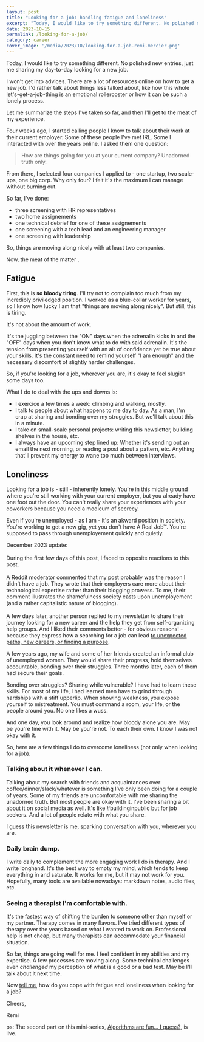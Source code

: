 ```yaml
---
layout: post
title: "Looking for a job: handling fatigue and loneliness"
excerpt: "Today, I would like to try something different. No polished new entries, just me sharing my day-to-day looking for a new job."
date: 2023-10-15
permalink: /looking-for-a-job/
category: career
cover_image: '/media/2023/10/looking-for-a-job-remi-mercier.png'
---
```


Today, I would like to try something different. No polished new entries, just me sharing my day-to-day looking for a new job.

I won't get into advices. There are a lot of resources online on how to get a new job. I'd rather talk about things less talked about, like how this whole let's-get-a-job-thing is an emotional rollercoster or how it can be such a lonely process.

Let me summarize the steps I've taken so far, and then I'll get to the meat of my experience.

Four weeks ago, I started calling people I know to talk about their work at their current employer. Some of these people I've met IRL. Some I interacted with over the years online. I asked them one question:

> How are things going for you at your current company? Unadorned truth only.

From there, I selected four companies I applied to - one startup, two scale-ups, one big corp. Why only four? I felt it's the maximum I can manage without burning out.

So far, I've done:
- three screening with HR representatives
- two home assignements
- one technical debrief for one of these assignements
- one screening with a tech lead and an engineering manager
- one screening with leadership

So, things are moving along nicely with at least two companies.

Now, the meat of the matter .

## Fatigue

First, this is **so bloody tiring**. I'll try not to complain too much from my incredibly priviledged position. I worked as a blue-collar worker for years, so I know how lucky I am that "things are moving along nicely". But still, this is tiring.

It's not about the amount of work.

It's the juggling between the "ON" days when the adrenalin kicks in and the "OFF" days when you don't know what to do with said adrenalin. It's the tension from presenting yourself with an air of confidence yet be true about your skills. It's the constant need to remind yourself "I am enough" and the necessary discomfort of slightly harder challenges.

So, if you're looking for a job, wherever you are, it's okay to feel slugish some days too.

What I do to deal with the ups and downs is:
- I exercice a few times a week: climbing and walking, mostly.
- I talk to people about what happens to me day to day. As a man, I'm crap at sharing and bonding over my struggles. But we'll talk about this in a minute.
- I take on small-scale personal projects: writing this newsletter, building shelves in the house, etc.
- I always have an upcoming step lined up: Whether it's sending out an email the next morning, or reading a post about a pattern, etc. Anything that'll prevent my energy to wane too much between interviews.

## Loneliness

Looking for a job is - still - inherently lonely. You're in this middle ground where you're still working with your current employer, but you already have one foot out the door. You can't really share your experiences with your coworkers because you need a modicum of secrecy.

Even if you're unemployed - as I am - it's an akward position in society. You're working to get a new gig, yet you don't have A Real Job™. You're supposed to pass through unemployement quickly and quietly.

<p class="callout">
  December 2023 update:
  <br>
  <br>
  During the first few days of this post, I faced to opposite reactions to this post.
  <br>
  <br>
  A Reddit moderator commented that my post probably was the reason I didn't have a job. They wrote that their employers care more about their technological expertise rather than their blogging prowess. To me, their comment illustrates the shamefulness society casts upon unemployement (and a rather capitalistic nature of blogging).
  <br>
  <br>
  A few days later, another person replied to my newsletter to share their journey looking for a new career and the help they get from self-organizing help groups. And I liked their comments better - for obvious reasons! - because they express how a searching for a job can lead <a href="{{site.baseurl}}/from-stained-glass-master-to-software-developer/">to unexpected paths, new careers, or finding a purpose</a>.
</p>

A few years ago, my wife and some of her friends created an informal club of unemployed women. They would share their progress, hold themselves accountable, bonding over their struggles. Three months later, each of them had secure their goals.

Bonding over struggles? Sharing while vulnerable? I have had to learn these skills. For most of my life, I had learned men have to grind through hardships with a stiff upperlip. When showing weakness, you expose yourself to mistreatment. You must command a room, your life, or the people around you. No one likes a wuss.

And one day, you look around and realize how bloody alone you are. May be you're fine with it. May be you're not. To each their own. I know I was not okay with it.

So, here are a few things I do to overcome loneliness (not only when looking for a job).

### Talking about it whenever I can.

Talking about my search with friends and acquaintances over coffee/dinner/slack/whatever is something I've only been doing for a couple of years. Some of my friends are uncomfortable with me sharing the unadorned truth. But most people are okay with it. I've been sharing a bit about it on social media as well. It's like #buildinginpublic but for job seekers. And a lot of people relate with what you share.

I guess this newsletter is me, sparking conversation with you, wherever you are.

### Daily brain dump.

I write daily to complement the more engaging work I do in therapy. And I write longhand. It's the best way to empty my mind, which tends to keep everything in and saturate. It works for me, but it may not work for you. Hopefully, many tools are available nowadays: markdown notes, audio files, etc.

### Seeing a therapist I'm comfortable with.

It's the fastest way of shifting the burden to someone other than myself or my partner. Therapy comes in many flavors. I've tried different types of therapy over the years based on what I wanted to work on. Professional help is not cheap, but many therapists can accommodate your financial situation.

So far, things are going well for me. I feel confident in my abilities and my expertise. A few processes are moving along. Some technical challenges even _challenged_ my perception of what is a good or a bad test. May be I'll talk about it next time.

Now <a href="mailto:hello@remimercier.com">tell me</a>, how do you cope with fatigue and loneliness when looking for a job?

Cheers,

Remi

ps: The second part on this mini-series, [Algorithms are fun... I guess?]({{site.baseurl}}/algorithms-are-fun/), is live.
